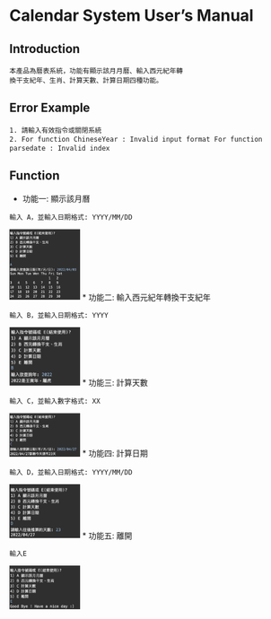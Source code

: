 # Calendar System User’s Manual
## Introduction
```
本產品為曆表系統，功能有顯示該月月曆、輸入西元紀年轉
換干支紀年、生肖、計算天數、計算日期四種功能。
```
## Error Example
```
1. 請輸入有效指令或關閉系統
2. For function ChineseYear : Invalid input format For function parsedate : Invalid index
```
## Function
* 功能一: 顯示該月曆

```
輸入 A，並輸入日期格式: YYYY/MM/DD
```

<img src="/img/s1.png" alt="Cover" width="25%"/>
* 功能二: 輸入西元紀年轉換干支紀年

```
輸入 B，並輸入日期格式: YYYY
```

<img src="/img/s2.png" alt="Cover" width="25%"/>
* 功能三: 計算天數

```
輸入 C，並輸入數字格式: XX
```

<img src="/img/s3.png" alt="Cover" width="25%"/>
* 功能四: 計算日期

```
輸入 D，並輸入日期格式: YYYY/MM/DD
```

<img src="/img/s4.png" alt="Cover" width="25%"/>
* 功能五: 離開 

```
輸入E
```

<img src="/img/s5.png" alt="Cover" width="25%"/>



